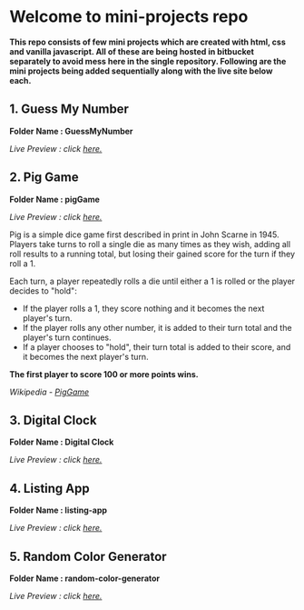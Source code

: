 # Welcome to mini-projects repo
**This repo consists of few mini projects which are created with html, css and vanilla javascript. All of these are being hosted in bitbucket separately to avoid mess here in the single repository. Following are the mini projects being added sequentially along with the live site below each.**

## 1. Guess My Number 
**Folder Name : GuessMyNumber**

*Live Preview : click [here.](https://guess-my-number.bitbucket.io/)*

## 2. Pig Game
**Folder Name : pigGame**

*Live Preview : click [here.](https://pig-game.bitbucket.io/)*

Pig is a simple dice game first described in print in John Scarne in 1945. Players take turns to roll a single die as many times as they wish, adding all roll results to a running total, but losing their gained score for the turn if they roll a 1.

Each turn, a player repeatedly rolls a die until either a 1 is rolled or the player decides to "hold":

- If the player rolls a 1, they score nothing and it becomes the next player's turn.
- If the player rolls any other number, it is added to their turn total and the player's turn continues.
- If a player chooses to "hold", their turn total is added to their score, and it becomes the next player's turn.

**The first player to score 100 or more points wins.**

*Wikipedia - [PigGame](https://en.wikipedia.org/wiki/Pig_(dice_game))*


## 3. Digital Clock 
**Folder Name : Digital Clock**

*Live Preview : click [here.](https://digitalclock.bitbucket.io/)*


## 4. Listing App 
**Folder Name : listing-app**

*Live Preview : click [here.](https://listing-app.bitbucket.io/)*

## 5. Random Color Generator 
**Folder Name : random-color-generator**

*Live Preview : click [here.](https://random-color-generator.bitbucket.io/)*


